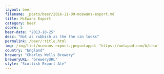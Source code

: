 ```yaml
---
layout: beer
filename: _posts/beer/2016-11-09-mcewans-export.md
title: McEwans Export
category: beer
score: 5
beer-date: "2013-10-25"
desc: "Not as rubbish as the the can looks"
permalink: /beer/:title.html
img: /img/list/mcewans-export.jpeguntappd: "https://untappd.com/b/charles-wells-brewery-mcewans-export/62852"
country: "England"
brewery: "Charles Wells Brewery"
breweryURL: "breweryURL"
style: "Scottish Export Ale"
---
```

